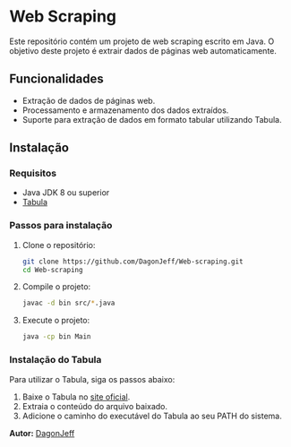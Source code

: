 # Web Scraping

Este repositório contém um projeto de web scraping escrito em Java. O objetivo deste projeto é extrair dados de páginas web automaticamente.

## Funcionalidades

- Extração de dados de páginas web.
- Processamento e armazenamento dos dados extraídos.
- Suporte para extração de dados em formato tabular utilizando Tabula.

## Instalação

### Requisitos

- Java JDK 8 ou superior
- [Tabula](https://tabula.technology/)

### Passos para instalação

1. Clone o repositório:

   ```sh
   git clone https://github.com/DagonJeff/Web-scraping.git
   cd Web-scraping
   ```

2. Compile o projeto:

   ```sh
   javac -d bin src/*.java
   ```

3. Execute o projeto:

   ```sh
   java -cp bin Main
   ```

### Instalação do Tabula

Para utilizar o Tabula, siga os passos abaixo:

1. Baixe o Tabula no [site oficial](https://tabula.technology/).
2. Extraia o conteúdo do arquivo baixado.
3. Adicione o caminho do executável do Tabula ao seu PATH do sistema.

**Autor:** [DagonJeff](https://github.com/DagonJeff)